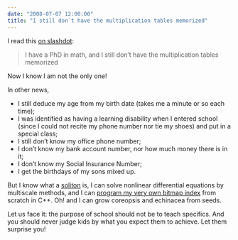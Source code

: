 ```yaml
---
date: "2008-07-07 12:00:00"
title: "I still don´t have the multiplication tables memorized"
---
```




I read this [on slashdot](http://news.slashdot.org/story/08/07/07/153231/how-technology-changes-classrooms):

> I have a PhD in math, and I still don&rsquo;t have the multiplication tables memorized


Now I know I am not the only one!

In other news,
- I still deduce my age from my birth date (takes me a minute or so each time);
- I was identified as having a learning disability when I entered school (since I could not recite my phone number nor tie my shoes) and put in a special class;
- I still don&rsquo;t know my office phone number;
- I don&rsquo;t know my bank account number, nor how much money there is in it;
- I don&rsquo;t know my Social Insurance Number;
- I get the birthdays of my sons mixed up.


But I know what a [soliton](https://en.wikipedia.org/wiki/Soliton) is, I can solve nonlinear differential equations by multiscale methods, and I can [program my very own bitmap index](http://arxiv.org/abs/0805.3339) from scratch in C++. Oh! and I can grow coreopsis and echinacea from seeds.

Let us face it: the purpose of school should not be to teach specifics. And you should never judge kids by what you expect them to achieve. Let them surprise you!

